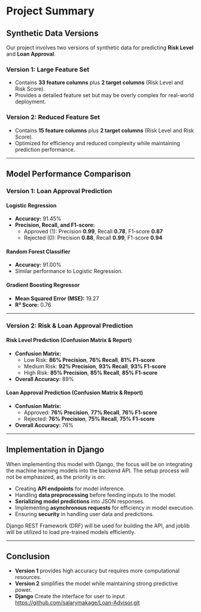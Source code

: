 # Project Summary

## Synthetic Data Versions
Our project involves two versions of synthetic data for predicting **Risk Level** and **Loan Approval**.

### **Version 1: Large Feature Set**
- Contains **33 feature columns** plus **2 target columns** (Risk Level and Risk Score).
- Provides a detailed feature set but may be overly complex for real-world deployment.

### **Version 2: Reduced Feature Set**
- Contains **15 feature columns** plus **2 target columns** (Risk Level and Risk Score).
- Optimized for efficiency and reduced complexity while maintaining prediction performance.

---

## **Model Performance Comparison**

### **Version 1: Loan Approval Prediction**

#### Logistic Regression
- **Accuracy:** 91.45%
- **Precision, Recall, and F1-score:**
  - Approved (1): Precision **0.99**, Recall **0.78**, F1-score **0.87**
  - Rejected (0): Precision **0.88**, Recall **0.99**, F1-score **0.94**

#### Random Forest Classifier
- **Accuracy:** 91.00%
- Similar performance to Logistic Regression.

#### Gradient Boosting Regressor
- **Mean Squared Error (MSE):** 19.27
- **R² Score:** 0.76

---

### **Version 2: Risk & Loan Approval Prediction**

#### **Risk Level Prediction (Confusion Matrix & Report)**
- **Confusion Matrix:**
  - Low Risk: **86% Precision**, **76% Recall**, **81% F1-score**
  - Medium Risk: **92% Precision**, **93% Recall**, **93% F1-score**
  - High Risk: **85% Precision**, **85% Recall**, **85% F1-score**
- **Overall Accuracy:** 89%

#### **Loan Approval Prediction (Confusion Matrix & Report)**
- **Confusion Matrix:**
  - Approved: **76% Precision**, **77% Recall**, **76% F1-score**
  - Rejected: **76% Precision**, **75% Recall**, **75% F1-score**
- **Overall Accuracy:** 76%

---

## **Implementation in Django**
When implementing this model with Django, the focus will be on integrating the machine learning models into the backend API. The setup process will not be emphasized, as the priority is on:
- Creating **API endpoints** for model inference.
- Handling **data preprocessing** before feeding inputs to the model.
- **Serializing model predictions** into JSON responses.
- Implementing **asynchronous requests** for efficiency in model execution.
- Ensuring **security** in handling user data and predictions.

Django REST Framework (DRF) will be used for building the API, and joblib will be utilized to load pre-trained models efficiently.

---


## **Conclusion**
- **Version 1** provides high accuracy but requires more computational resources.
- **Version 2** simplifies the model while maintaining strong predictive power.
- **Django** Create the interface for user to input https://github.com/salarymakage/Loan-Advisor.git
